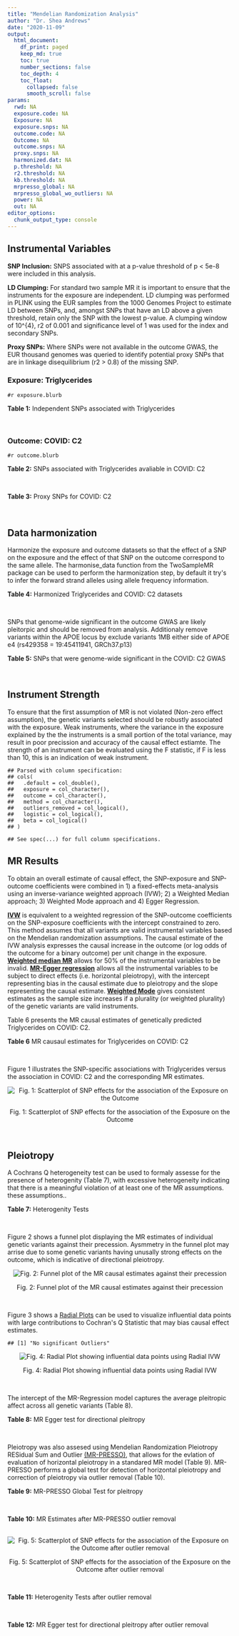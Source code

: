 ```yaml
---
title: "Mendelian Randomization Analysis"
author: "Dr. Shea Andrews"
date: "2020-11-09"
output:
  html_document:
    df_print: paged
    keep_md: true
    toc: true
    number_sections: false
    toc_depth: 4
    toc_float:
      collapsed: false
      smooth_scroll: false
params:
  rwd: NA
  exposure.code: NA
  Exposure: NA
  exposure.snps: NA
  outcome.code: NA
  Outcome: NA
  outcome.snps: NA
  proxy.snps: NA
  harmonized.dat: NA
  p.threshold: NA
  r2.threshold: NA
  kb.threshold: NA
  mrpresso_global: NA
  mrpresso_global_wo_outliers: NA
  power: NA
  out: NA
editor_options:
  chunk_output_type: console
---
```







## Instrumental Variables
**SNP Inclusion:** SNPS associated with at a p-value threshold of p < 5e-8 were included in this analysis.
<br>

**LD Clumping:** For standard two sample MR it is important to ensure that the instruments for the exposure are independent. LD clumping was performed in PLINK using the EUR samples from the 1000 Genomes Project to estimate LD between SNPs, and, amongst SNPs that have an LD above a given threshold, retain only the SNP with the lowest p-value. A clumping window of 10^{4}, r2 of 0.001 and significance level of 1 was used for the index and secondary SNPs.
<br>

**Proxy SNPs:** Where SNPs were not available in the outcome GWAS, the EUR thousand genomes was queried to identify potential proxy SNPs that are in linkage disequilibrium (r2 > 0.8) of the missing SNP.
<br>

### Exposure: Triglycerides
`#r exposure.blurb`
<br>

**Table 1:** Independent SNPs associated with Triglycerides
<div data-pagedtable="false">
  <script data-pagedtable-source type="application/json">
{"columns":[{"label":["SNP"],"name":[1],"type":["chr"],"align":["left"]},{"label":["CHROM"],"name":[2],"type":["dbl"],"align":["right"]},{"label":["POS"],"name":[3],"type":["dbl"],"align":["right"]},{"label":["REF"],"name":[4],"type":["chr"],"align":["left"]},{"label":["ALT"],"name":[5],"type":["chr"],"align":["left"]},{"label":["AF"],"name":[6],"type":["dbl"],"align":["right"]},{"label":["BETA"],"name":[7],"type":["dbl"],"align":["right"]},{"label":["SE"],"name":[8],"type":["dbl"],"align":["right"]},{"label":["Z"],"name":[9],"type":["dbl"],"align":["right"]},{"label":["P"],"name":[10],"type":["dbl"],"align":["right"]},{"label":["N"],"name":[11],"type":["dbl"],"align":["right"]},{"label":["TRAIT"],"name":[12],"type":["chr"],"align":["left"]}],"data":[{"1":"rs12748152","2":"1","3":"27138393","4":"C","5":"T","6":"0.0683714","7":"0.0372","8":"0.0059","9":"6.305085","10":"1.100e-09","11":"177761.5","12":"Triglycerides"},{"1":"rs17513135","2":"1","3":"40035686","4":"C","5":"T","6":"0.2500000","7":"0.0220","8":"0.0039","9":"5.641026","10":"1.633e-08","11":"174742.0","12":"Triglycerides"},{"1":"rs4587594","2":"1","3":"63133930","4":"G","5":"A","6":"0.3032340","7":"-0.0694","8":"0.0035","9":"-19.828600","10":"3.503e-82","11":"177772.0","12":"Triglycerides"},{"1":"rs1321257","2":"1","3":"230305312","4":"G","5":"A","6":"0.6400070","7":"-0.0402","8":"0.0034","9":"-11.823500","10":"5.986e-31","11":"177757.9","12":"Triglycerides"},{"1":"rs676210","2":"2","3":"21231524","4":"G","5":"A","6":"0.2314110","7":"-0.0733","8":"0.0039","9":"-18.794900","10":"3.284e-71","11":"177782.0","12":"Triglycerides"},{"1":"rs1260326","2":"2","3":"27730940","4":"T","5":"C","6":"0.6136610","7":"-0.1148","8":"0.0034","9":"-33.764700","10":"2.290e-239","11":"177765.0","12":"Triglycerides"},{"1":"rs13389219","2":"2","3":"165528876","4":"C","5":"T","6":"0.4034550","7":"-0.0271","8":"0.0034","9":"-7.970590","10":"2.598e-15","11":"177782.9","12":"Triglycerides"},{"1":"rs2972146","2":"2","3":"227100698","4":"G","5":"T","6":"0.6309740","7":"0.0281","8":"0.0034","9":"8.264706","10":"2.974e-15","11":"174703.9","12":"Triglycerides"},{"1":"rs10440120","2":"3","3":"12486964","4":"C","5":"A","6":"0.1655080","7":"-0.0306","8":"0.0044","9":"-6.954550","10":"5.343e-11","11":"174886.1","12":"Triglycerides"},{"1":"rs645040","2":"3","3":"135926622","4":"G","5":"T","6":"0.8208850","7":"0.0293","8":"0.0040","9":"7.325000","10":"1.830e-12","11":"177779.0","12":"Triglycerides"},{"1":"rs6831256","2":"4","3":"3473139","4":"A","5":"G","6":"0.3971880","7":"0.0258","8":"0.0035","9":"7.371429","10":"1.602e-12","11":"177494.9","12":"Triglycerides"},{"1":"rs442177","2":"4","3":"88030261","4":"G","5":"T","6":"0.5364790","7":"0.0309","8":"0.0033","9":"9.363636","10":"1.316e-18","11":"177798.0","12":"Triglycerides"},{"1":"rs9686661","2":"5","3":"55861786","4":"C","5":"T","6":"0.1487860","7":"0.0379","8":"0.0044","9":"8.613636","10":"2.541e-16","11":"177050.0","12":"Triglycerides"},{"1":"rs6882076","2":"5","3":"156390297","4":"T","5":"C","6":"0.6327160","7":"0.0286","8":"0.0035","9":"8.171429","10":"1.513e-15","11":"177778.0","12":"Triglycerides"},{"1":"rs2239520","2":"6","3":"31088922","4":"G","5":"A","6":"0.3906190","7":"-0.0236","8":"0.0037","9":"-6.378380","10":"4.144e-10","11":"151047.0","12":"Triglycerides"},{"1":"rs2247056","2":"6","3":"31265490","4":"T","5":"C","6":"0.7218780","7":"0.0378","8":"0.0039","9":"9.692308","10":"3.861e-21","11":"174062.0","12":"Triglycerides"},{"1":"rs998584","2":"6","3":"43757896","4":"C","5":"A","6":"0.4905450","7":"0.0293","8":"0.0037","9":"7.918919","10":"3.424e-15","11":"174573.0","12":"Triglycerides"},{"1":"rs719726","2":"6","3":"127414801","4":"C","5":"T","6":"0.5999630","7":"0.0199","8":"0.0035","9":"5.685714","10":"2.486e-08","11":"168319.0","12":"Triglycerides"},{"1":"rs634869","2":"6","3":"139831757","4":"T","5":"C","6":"0.5747460","7":"-0.0272","8":"0.0033","9":"-8.242420","10":"1.776e-14","11":"177755.0","12":"Triglycerides"},{"1":"rs2665357","2":"6","3":"160848167","4":"A","5":"C","6":"0.5193360","7":"0.0212","8":"0.0033","9":"6.424242","10":"8.327e-10","11":"172850.0","12":"Triglycerides"},{"1":"rs4719841","2":"7","3":"25997536","4":"A","5":"G","6":"0.4108890","7":"0.0232","8":"0.0034","9":"6.823529","10":"8.864e-11","11":"177774.9","12":"Triglycerides"},{"1":"rs11974409","2":"7","3":"72989390","4":"A","5":"G","6":"0.1816990","7":"-0.0899","8":"0.0042","9":"-21.404800","10":"1.360e-100","11":"177786.0","12":"Triglycerides"},{"1":"rs38855","2":"7","3":"116358044","4":"A","5":"G","6":"0.4712940","7":"-0.0187","8":"0.0033","9":"-5.666670","10":"2.109e-08","11":"177825.0","12":"Triglycerides"},{"1":"rs287621","2":"7","3":"130435181","4":"T","5":"C","6":"0.7140010","7":"-0.0222","8":"0.0037","9":"-6.000000","10":"7.671e-09","11":"177813.0","12":"Triglycerides"},{"1":"rs6995541","2":"8","3":"10671260","4":"A","5":"G","6":"0.2336240","7":"0.0265","8":"0.0037","9":"7.162162","10":"1.343e-12","11":"177486.0","12":"Triglycerides"},{"1":"rs12676857","2":"8","3":"18266572","4":"T","5":"C","6":"0.1436090","7":"0.0332","8":"0.0046","9":"7.217391","10":"7.291e-12","11":"177732.0","12":"Triglycerides"},{"1":"rs12678919","2":"8","3":"19844222","4":"A","5":"G","6":"0.0681239","7":"-0.1702","8":"0.0056","9":"-30.392900","10":"1.820e-199","11":"177749.9","12":"Triglycerides"},{"1":"rs4738684","2":"8","3":"59393273","4":"A","5":"G","6":"0.6075010","7":"-0.0205","8":"0.0035","9":"-5.857140","10":"8.819e-09","11":"177790.0","12":"Triglycerides"},{"1":"rs2954022","2":"8","3":"126482621","4":"C","5":"A","6":"0.5114630","7":"-0.0780","8":"0.0033","9":"-23.636400","10":"2.230e-113","11":"177750.0","12":"Triglycerides"},{"1":"rs1832007","2":"10","3":"5254847","4":"A","5":"G","6":"0.1247280","7":"-0.0327","8":"0.0047","9":"-6.957450","10":"1.718e-12","11":"177504.0","12":"Triglycerides"},{"1":"rs10761762","2":"10","3":"65184717","4":"T","5":"C","6":"0.4990900","7":"-0.0270","8":"0.0033","9":"-8.181820","10":"1.061e-17","11":"177823.0","12":"Triglycerides"},{"1":"rs2068888","2":"10","3":"94839642","4":"G","5":"A","6":"0.4735120","7":"-0.0241","8":"0.0034","9":"-7.088240","10":"1.682e-11","11":"177712.0","12":"Triglycerides"},{"1":"rs2250802","2":"10","3":"113921354","4":"G","5":"A","6":"0.7334790","7":"0.0230","8":"0.0037","9":"6.216216","10":"1.210e-10","11":"174733.9","12":"Triglycerides"},{"1":"rs10501321","2":"11","3":"47294626","4":"T","5":"C","6":"0.3212210","7":"-0.0216","8":"0.0035","9":"-6.171430","10":"1.412e-08","11":"177680.0","12":"Triglycerides"},{"1":"rs174535","2":"11","3":"61551356","4":"T","5":"C","6":"0.3609590","7":"0.0470","8":"0.0034","9":"13.823529","10":"1.733e-41","11":"177772.9","12":"Triglycerides"},{"1":"rs11820504","2":"11","3":"116529442","4":"T","5":"C","6":"0.1807930","7":"0.0604","8":"0.0044","9":"13.727273","10":"1.095e-39","11":"172813.0","12":"Triglycerides"},{"1":"rs10790162","2":"11","3":"116639104","4":"A","5":"G","6":"0.9306210","7":"-0.2305","8":"0.0065","9":"-35.461500","10":"1.100e-249","11":"177771.1","12":"Triglycerides"},{"1":"rs11613352","2":"12","3":"57792580","4":"C","5":"T","6":"0.2251730","7":"-0.0280","8":"0.0039","9":"-7.179490","10":"9.397e-14","11":"177799.0","12":"Triglycerides"},{"1":"rs11057408","2":"12","3":"124464836","4":"G","5":"T","6":"0.3253360","7":"-0.0258","8":"0.0035","9":"-7.371430","10":"2.049e-12","11":"174454.0","12":"Triglycerides"},{"1":"rs16948098","2":"15","3":"44219607","4":"G","5":"A","6":"0.0370102","7":"0.0800","8":"0.0089","9":"8.988764","10":"4.838e-17","11":"163328.2","12":"Triglycerides"},{"1":"rs2043085","2":"15","3":"58680954","4":"T","5":"C","6":"0.6610970","7":"-0.0327","8":"0.0034","9":"-9.617650","10":"7.809e-20","11":"176147.0","12":"Triglycerides"},{"1":"rs588136","2":"15","3":"58730498","4":"C","5":"T","6":"0.7867110","7":"-0.0495","8":"0.0041","9":"-12.073200","10":"3.365e-30","11":"176173.0","12":"Triglycerides"},{"1":"rs3198697","2":"16","3":"15129940","4":"C","5":"T","6":"0.3839030","7":"-0.0198","8":"0.0034","9":"-5.823530","10":"2.207e-08","11":"175934.1","12":"Triglycerides"},{"1":"rs749671","2":"16","3":"31088347","4":"G","5":"A","6":"0.3477070","7":"-0.0211","8":"0.0034","9":"-6.205880","10":"6.106e-10","11":"176205.1","12":"Triglycerides"},{"1":"rs1800775","2":"16","3":"56995236","4":"C","5":"A","6":"0.5121820","7":"-0.0396","8":"0.0035","9":"-11.314300","10":"1.332e-26","11":"172715.0","12":"Triglycerides"},{"1":"rs8077889","2":"17","3":"41878166","4":"A","5":"C","6":"0.1884530","7":"0.0252","8":"0.0042","9":"6.000000","10":"9.879e-09","11":"176194.0","12":"Triglycerides"},{"1":"rs7248104","2":"19","3":"7224431","4":"G","5":"A","6":"0.4124030","7":"-0.0222","8":"0.0034","9":"-6.529410","10":"5.045e-10","11":"176083.0","12":"Triglycerides"},{"1":"rs10401969","2":"19","3":"19407718","4":"T","5":"C","6":"0.0710134","7":"-0.1210","8":"0.0065","9":"-18.615400","10":"9.702e-70","11":"176172.7","12":"Triglycerides"},{"1":"rs731839","2":"19","3":"33899065","4":"G","5":"A","6":"0.6709000","7":"-0.0224","8":"0.0036","9":"-6.222220","10":"2.651e-09","11":"176161.1","12":"Triglycerides"},{"1":"rs439401","2":"19","3":"45414451","4":"T","5":"C","6":"0.6390100","7":"0.0659","8":"0.0038","9":"17.342105","10":"1.423e-66","11":"152584.0","12":"Triglycerides"},{"1":"rs3760627","2":"19","3":"45457180","4":"T","5":"C","6":"0.4941460","7":"0.0189","8":"0.0034","9":"5.558824","10":"5.293e-09","11":"176200.9","12":"Triglycerides"},{"1":"rs6029143","2":"20","3":"39118662","4":"C","5":"T","6":"0.0446137","7":"-0.0388","8":"0.0071","9":"-5.464790","10":"4.933e-08","11":"176256.9","12":"Triglycerides"},{"1":"rs4810479","2":"20","3":"44545048","4":"C","5":"T","6":"0.7471790","7":"-0.0474","8":"0.0038","9":"-12.473700","10":"2.067e-34","11":"176191.9","12":"Triglycerides"},{"1":"rs3761445","2":"22","3":"38595411","4":"G","5":"A","6":"0.6132420","7":"0.0232","8":"0.0034","9":"6.823529","10":"8.062e-12","11":"175846.1","12":"Triglycerides"}],"options":{"columns":{"min":{},"max":[10]},"rows":{"min":[10],"max":[10]},"pages":{}}}
  </script>
</div>
<br>

### Outcome: COVID: C2
`#r outcome.blurb`
<br>

**Table 2:** SNPs associated with Triglycerides avaliable in COVID: C2
<div data-pagedtable="false">
  <script data-pagedtable-source type="application/json">
{"columns":[{"label":["SNP"],"name":[1],"type":["chr"],"align":["left"]},{"label":["CHROM"],"name":[2],"type":["dbl"],"align":["right"]},{"label":["POS"],"name":[3],"type":["dbl"],"align":["right"]},{"label":["REF"],"name":[4],"type":["chr"],"align":["left"]},{"label":["ALT"],"name":[5],"type":["chr"],"align":["left"]},{"label":["AF"],"name":[6],"type":["dbl"],"align":["right"]},{"label":["BETA"],"name":[7],"type":["dbl"],"align":["right"]},{"label":["SE"],"name":[8],"type":["dbl"],"align":["right"]},{"label":["Z"],"name":[9],"type":["dbl"],"align":["right"]},{"label":["P"],"name":[10],"type":["dbl"],"align":["right"]},{"label":["N"],"name":[11],"type":["dbl"],"align":["right"]},{"label":["TRAIT"],"name":[12],"type":["chr"],"align":["left"]}],"data":[{"1":"rs12748152","2":"1","3":"27138393","4":"C","5":"T","6":"0.08976","7":"0.06155200","8":"0.024600","9":"2.50211382","10":"0.01234","11":"1388390","12":"covid_vs._population"},{"1":"rs17513135","2":"1","3":"40035686","4":"C","5":"T","6":"0.22400","7":"0.02368200","8":"0.018015","9":"1.31457119","10":"0.18860","11":"937816","12":"covid_vs._population"},{"1":"rs4587594","2":"1","3":"63133930","4":"G","5":"A","6":"0.33040","7":"-0.00953620","8":"0.013348","9":"-0.71442913","10":"0.47490","11":"1388090","12":"covid_vs._population"},{"1":"rs1321257","2":"1","3":"230305312","4":"G","5":"A","6":"0.59530","7":"0.00125780","8":"0.012927","9":"0.09730022","10":"0.92250","11":"1382471","12":"covid_vs._population"},{"1":"rs676210","2":"2","3":"21231524","4":"G","5":"A","6":"0.24140","7":"-0.01159800","8":"0.015010","9":"-0.77268488","10":"0.43970","11":"1387426","12":"covid_vs._population"},{"1":"rs1260326","2":"2","3":"27730940","4":"T","5":"C","6":"0.62960","7":"0.01565200","8":"0.013089","9":"1.19581328","10":"0.23180","11":"1387426","12":"covid_vs._population"},{"1":"rs13389219","2":"2","3":"165528876","4":"C","5":"T","6":"0.40220","7":"0.01378100","8":"0.012890","9":"1.06912335","10":"0.28500","11":"1388390","12":"covid_vs._population"},{"1":"rs2972146","2":"2","3":"227100698","4":"G","5":"T","6":"0.64270","7":"0.00441810","8":"0.014048","9":"0.31450028","10":"0.75310","11":"1378034","12":"covid_vs._population"},{"1":"rs10440120","2":"3","3":"12486964","4":"C","5":"A","6":"0.18200","7":"-0.00335730","8":"0.017056","9":"-0.19683982","10":"0.84400","11":"1378031","12":"covid_vs._population"},{"1":"rs645040","2":"3","3":"135926622","4":"G","5":"T","6":"0.78800","7":"-0.00330180","8":"0.014747","9":"-0.22389639","10":"0.82280","11":"1387426","12":"covid_vs._population"},{"1":"rs6831256","2":"4","3":"3473139","4":"A","5":"G","6":"0.41140","7":"-0.00550200","8":"0.012592","9":"-0.43694409","10":"0.66210","11":"1388090","12":"covid_vs._population"},{"1":"rs442177","2":"4","3":"88030261","4":"G","5":"T","6":"0.57040","7":"0.00972850","8":"0.013247","9":"0.73439269","10":"0.46270","11":"1378034","12":"covid_vs._population"},{"1":"rs9686661","2":"5","3":"55861786","4":"C","5":"T","6":"0.18130","7":"-0.00879460","8":"0.015441","9":"-0.56956156","10":"0.56900","11":"1388090","12":"covid_vs._population"},{"1":"rs6882076","2":"5","3":"156390297","4":"T","5":"C","6":"0.63210","7":"0.01712200","8":"0.012841","9":"1.33338525","10":"0.18240","11":"1388390","12":"covid_vs._population"},{"1":"rs2239520","2":"6","3":"31088922","4":"G","5":"A","6":"0.38520","7":"-0.02103100","8":"0.013955","9":"-1.50705840","10":"0.13180","11":"1352463","12":"covid_vs._population"},{"1":"rs2247056","2":"6","3":"31265490","4":"T","5":"C","6":"0.73050","7":"0.00778380","8":"0.015652","9":"0.49730386","10":"0.61900","11":"1362519","12":"covid_vs._population"},{"1":"rs998584","2":"6","3":"43757896","4":"C","5":"A","6":"0.48060","7":"0.00047794","8":"0.012842","9":"0.03721694","10":"0.97030","11":"1387426","12":"covid_vs._population"},{"1":"rs719726","2":"6","3":"127414801","4":"C","5":"T","6":"0.58430","7":"-0.00876110","8":"0.014226","9":"-0.61585126","10":"0.53800","11":"1368250","12":"covid_vs._population"},{"1":"rs634869","2":"6","3":"139831757","4":"T","5":"C","6":"0.56630","7":"0.00140650","8":"0.012775","9":"0.11009785","10":"0.91230","11":"1360675","12":"covid_vs._population"},{"1":"rs2665357","2":"6","3":"160848167","4":"A","5":"C","6":"0.51840","7":"-0.00158040","8":"0.013307","9":"-0.11876456","10":"0.90550","11":"1378034","12":"covid_vs._population"},{"1":"rs4719841","2":"7","3":"25997536","4":"A","5":"G","6":"0.40090","7":"0.00548630","8":"0.012811","9":"0.42824916","10":"0.66850","11":"1388090","12":"covid_vs._population"},{"1":"rs11974409","2":"7","3":"72989390","4":"A","5":"G","6":"0.18930","7":"-0.02767600","8":"0.017833","9":"-1.55195424","10":"0.12070","11":"1363974","12":"covid_vs._population"},{"1":"rs38855","2":"7","3":"116358044","4":"A","5":"G","6":"0.46260","7":"-0.02281800","8":"0.013447","9":"-1.69688406","10":"0.08973","11":"1350254","12":"covid_vs._population"},{"1":"rs287621","2":"7","3":"130435181","4":"T","5":"C","6":"0.72290","7":"-0.00513240","8":"0.014743","9":"-0.34812453","10":"0.72780","11":"1377370","12":"covid_vs._population"},{"1":"rs6995541","2":"8","3":"10671260","4":"A","5":"G","6":"0.28490","7":"0.00329190","8":"0.014593","9":"0.22558076","10":"0.82150","11":"1378033","12":"covid_vs._population"},{"1":"rs12676857","2":"8","3":"18266572","4":"T","5":"C","6":"0.16010","7":"0.00211740","8":"0.016940","9":"0.12499410","10":"0.90050","11":"1388090","12":"covid_vs._population"},{"1":"rs12678919","2":"8","3":"19844222","4":"A","5":"G","6":"0.09563","7":"-0.00654750","8":"0.020940","9":"-0.31267908","10":"0.75450","11":"1388087","12":"covid_vs._population"},{"1":"rs4738684","2":"8","3":"59393273","4":"A","5":"G","6":"0.65680","7":"-0.00286700","8":"0.016371","9":"-0.17512675","10":"0.86100","11":"817297","12":"covid_vs._population"},{"1":"rs2954022","2":"8","3":"126482621","4":"C","5":"A","6":"0.45640","7":"-0.01069500","8":"0.014255","9":"-0.75026307","10":"0.45310","11":"938949","12":"covid_vs._population"},{"1":"rs1832007","2":"10","3":"5254847","4":"A","5":"G","6":"0.15540","7":"-0.00435950","8":"0.018774","9":"-0.23220944","10":"0.81640","11":"1362519","12":"covid_vs._population"},{"1":"rs10761762","2":"10","3":"65184717","4":"T","5":"C","6":"0.48500","7":"-0.00883550","8":"0.013907","9":"-0.63532753","10":"0.52520","11":"1371668","12":"covid_vs._population"},{"1":"rs2068888","2":"10","3":"94839642","4":"G","5":"A","6":"0.45530","7":"-0.00608780","8":"0.012609","9":"-0.48281386","10":"0.62920","11":"1388090","12":"covid_vs._population"},{"1":"rs2250802","2":"10","3":"113921354","4":"G","5":"A","6":"0.71580","7":"-0.00605790","8":"0.015086","9":"-0.40155774","10":"0.68800","11":"1112936","12":"covid_vs._population"},{"1":"rs10501321","2":"11","3":"47294626","4":"T","5":"C","6":"0.36210","7":"-0.01222200","8":"0.013610","9":"-0.89801616","10":"0.36920","11":"1374330","12":"covid_vs._population"},{"1":"rs174535","2":"11","3":"61551356","4":"T","5":"C","6":"0.36510","7":"0.00173510","8":"0.013532","9":"0.12822199","10":"0.89800","11":"1387426","12":"covid_vs._population"},{"1":"rs11820504","2":"11","3":"116529442","4":"T","5":"C","6":"0.21800","7":"-0.03446100","8":"0.015697","9":"-2.19538765","10":"0.02813","11":"1388390","12":"covid_vs._population"},{"1":"rs10790162","2":"11","3":"116639104","4":"A","5":"G","6":"0.91910","7":"0.00195630","8":"0.024217","9":"0.08078210","10":"0.93560","11":"1388090","12":"covid_vs._population"},{"1":"rs11613352","2":"12","3":"57792580","4":"C","5":"T","6":"0.25010","7":"0.00723970","8":"0.015740","9":"0.45995553","10":"0.64550","11":"1248841","12":"covid_vs._population"},{"1":"rs11057408","2":"12","3":"124464836","4":"G","5":"T","6":"0.32380","7":"-0.00246870","8":"0.013528","9":"-0.18248817","10":"0.85520","11":"1374030","12":"covid_vs._population"},{"1":"rs16948098","2":"15","3":"44219607","4":"G","5":"A","6":"0.04723","7":"0.01885100","8":"0.026126","9":"0.72154176","10":"0.47060","11":"1381482","12":"covid_vs._population"},{"1":"rs2043085","2":"15","3":"58680954","4":"T","5":"C","6":"0.59500","7":"0.00684040","8":"0.013367","9":"0.51173786","10":"0.60880","11":"1378034","12":"covid_vs._population"},{"1":"rs588136","2":"15","3":"58730498","4":"C","5":"T","6":"0.77720","7":"-0.00262360","8":"0.015012","9":"-0.17476685","10":"0.86130","11":"1388090","12":"covid_vs._population"},{"1":"rs3198697","2":"16","3":"15129940","4":"C","5":"T","6":"0.40790","7":"-0.01764600","8":"0.013283","9":"-1.32846496","10":"0.18400","11":"1388090","12":"covid_vs._population"},{"1":"rs749671","2":"16","3":"31088347","4":"G","5":"A","6":"0.37090","7":"-0.00154050","8":"0.013303","9":"-0.11580095","10":"0.90780","11":"1388090","12":"covid_vs._population"},{"1":"rs1800775","2":"16","3":"56995236","4":"C","5":"A","6":"0.49960","7":"0.01274000","8":"0.012469","9":"1.02173390","10":"0.30690","11":"1388090","12":"covid_vs._population"},{"1":"rs8077889","2":"17","3":"41878166","4":"A","5":"C","6":"0.20500","7":"0.01287700","8":"0.015444","9":"0.83378658","10":"0.40440","11":"1381482","12":"covid_vs._population"},{"1":"rs7248104","2":"19","3":"7224431","4":"G","5":"A","6":"0.41730","7":"-0.02451200","8":"0.013221","9":"-1.85402012","10":"0.06374","11":"1112936","12":"covid_vs._population"},{"1":"rs10401969","2":"19","3":"19407718","4":"T","5":"C","6":"0.08253","7":"-0.00089135","8":"0.022602","9":"-0.03943678","10":"0.96850","11":"1388090","12":"covid_vs._population"},{"1":"rs731839","2":"19","3":"33899065","4":"G","5":"A","6":"0.65820","7":"0.00148900","8":"0.013660","9":"0.10900439","10":"0.91320","11":"1377370","12":"covid_vs._population"},{"1":"rs439401","2":"19","3":"45414451","4":"T","5":"C","6":"0.64000","7":"0.03316800","8":"0.013192","9":"2.51425106","10":"0.01193","11":"1388090","12":"covid_vs._population"},{"1":"rs3760627","2":"19","3":"45457180","4":"T","5":"C","6":"0.46350","7":"-0.00366350","8":"0.013193","9":"-0.27768514","10":"0.78130","11":"1372937","12":"covid_vs._population"},{"1":"rs6029143","2":"20","3":"39118662","4":"C","5":"T","6":"0.07192","7":"-0.03800900","8":"0.024452","9":"-1.55443318","10":"0.12010","11":"1388090","12":"covid_vs._population"},{"1":"rs4810479","2":"20","3":"44545048","4":"C","5":"T","6":"0.73020","7":"-0.02159800","8":"0.014315","9":"-1.50876703","10":"0.13140","11":"1374330","12":"covid_vs._population"},{"1":"rs3761445","2":"22","3":"38595411","4":"G","5":"A","6":"0.59450","7":"-0.00209300","8":"0.012787","9":"-0.16368186","10":"0.87000","11":"1388090","12":"covid_vs._population"}],"options":{"columns":{"min":{},"max":[10]},"rows":{"min":[10],"max":[10]},"pages":{}}}
  </script>
</div>
<br>

**Table 3:** Proxy SNPs for COVID: C2
<div data-pagedtable="false">
  <script data-pagedtable-source type="application/json">
{"columns":[{"label":["proxy.outcome"],"name":[1],"type":["lgl"],"align":["right"]},{"label":["target_snp"],"name":[2],"type":["lgl"],"align":["right"]},{"label":["proxy_snp"],"name":[3],"type":["lgl"],"align":["right"]},{"label":["ld.r2"],"name":[4],"type":["lgl"],"align":["right"]},{"label":["Dprime"],"name":[5],"type":["lgl"],"align":["right"]},{"label":["ref.proxy"],"name":[6],"type":["lgl"],"align":["right"]},{"label":["alt.proxy"],"name":[7],"type":["lgl"],"align":["right"]},{"label":["CHROM"],"name":[8],"type":["lgl"],"align":["right"]},{"label":["POS"],"name":[9],"type":["lgl"],"align":["right"]},{"label":["ALT.proxy"],"name":[10],"type":["lgl"],"align":["right"]},{"label":["REF.proxy"],"name":[11],"type":["lgl"],"align":["right"]},{"label":["AF"],"name":[12],"type":["lgl"],"align":["right"]},{"label":["BETA"],"name":[13],"type":["lgl"],"align":["right"]},{"label":["SE"],"name":[14],"type":["lgl"],"align":["right"]},{"label":["P"],"name":[15],"type":["lgl"],"align":["right"]},{"label":["N"],"name":[16],"type":["lgl"],"align":["right"]},{"label":["ref"],"name":[17],"type":["lgl"],"align":["right"]},{"label":["alt"],"name":[18],"type":["lgl"],"align":["right"]},{"label":["ALT"],"name":[19],"type":["lgl"],"align":["right"]},{"label":["REF"],"name":[20],"type":["lgl"],"align":["right"]},{"label":["PHASE"],"name":[21],"type":["lgl"],"align":["right"]}],"data":[{"1":"NA","2":"NA","3":"NA","4":"NA","5":"NA","6":"NA","7":"NA","8":"NA","9":"NA","10":"NA","11":"NA","12":"NA","13":"NA","14":"NA","15":"NA","16":"NA","17":"NA","18":"NA","19":"NA","20":"NA","21":"NA"}],"options":{"columns":{"min":{},"max":[10]},"rows":{"min":[10],"max":[10]},"pages":{}}}
  </script>
</div>
<br>

## Data harmonization
Harmonize the exposure and outcome datasets so that the effect of a SNP on the exposure and the effect of that SNP on the outcome correspond to the same allele. The harmonise_data function from the TwoSampleMR package can be used to perform the harmonization step, by default it try's to infer the forward strand alleles using allele frequency information.
<br>

**Table 4:** Harmonized Triglycerides and COVID: C2 datasets
<div data-pagedtable="false">
  <script data-pagedtable-source type="application/json">
{"columns":[{"label":["SNP"],"name":[1],"type":["chr"],"align":["left"]},{"label":["effect_allele.exposure"],"name":[2],"type":["chr"],"align":["left"]},{"label":["other_allele.exposure"],"name":[3],"type":["chr"],"align":["left"]},{"label":["effect_allele.outcome"],"name":[4],"type":["chr"],"align":["left"]},{"label":["other_allele.outcome"],"name":[5],"type":["chr"],"align":["left"]},{"label":["beta.exposure"],"name":[6],"type":["dbl"],"align":["right"]},{"label":["beta.outcome"],"name":[7],"type":["dbl"],"align":["right"]},{"label":["eaf.exposure"],"name":[8],"type":["dbl"],"align":["right"]},{"label":["eaf.outcome"],"name":[9],"type":["dbl"],"align":["right"]},{"label":["remove"],"name":[10],"type":["lgl"],"align":["right"]},{"label":["palindromic"],"name":[11],"type":["lgl"],"align":["right"]},{"label":["ambiguous"],"name":[12],"type":["lgl"],"align":["right"]},{"label":["id.outcome"],"name":[13],"type":["chr"],"align":["left"]},{"label":["chr.outcome"],"name":[14],"type":["dbl"],"align":["right"]},{"label":["pos.outcome"],"name":[15],"type":["dbl"],"align":["right"]},{"label":["se.outcome"],"name":[16],"type":["dbl"],"align":["right"]},{"label":["z.outcome"],"name":[17],"type":["dbl"],"align":["right"]},{"label":["pval.outcome"],"name":[18],"type":["dbl"],"align":["right"]},{"label":["samplesize.outcome"],"name":[19],"type":["dbl"],"align":["right"]},{"label":["outcome"],"name":[20],"type":["chr"],"align":["left"]},{"label":["mr_keep.outcome"],"name":[21],"type":["lgl"],"align":["right"]},{"label":["pval_origin.outcome"],"name":[22],"type":["chr"],"align":["left"]},{"label":["chr.exposure"],"name":[23],"type":["dbl"],"align":["right"]},{"label":["pos.exposure"],"name":[24],"type":["dbl"],"align":["right"]},{"label":["se.exposure"],"name":[25],"type":["dbl"],"align":["right"]},{"label":["z.exposure"],"name":[26],"type":["dbl"],"align":["right"]},{"label":["pval.exposure"],"name":[27],"type":["dbl"],"align":["right"]},{"label":["samplesize.exposure"],"name":[28],"type":["dbl"],"align":["right"]},{"label":["exposure"],"name":[29],"type":["chr"],"align":["left"]},{"label":["mr_keep.exposure"],"name":[30],"type":["lgl"],"align":["right"]},{"label":["pval_origin.exposure"],"name":[31],"type":["chr"],"align":["left"]},{"label":["id.exposure"],"name":[32],"type":["chr"],"align":["left"]},{"label":["action"],"name":[33],"type":["dbl"],"align":["right"]},{"label":["mr_keep"],"name":[34],"type":["lgl"],"align":["right"]},{"label":["pt"],"name":[35],"type":["dbl"],"align":["right"]},{"label":["pleitropy_keep"],"name":[36],"type":["lgl"],"align":["right"]},{"label":["mrpresso_RSSobs"],"name":[37],"type":["lgl"],"align":["right"]},{"label":["mrpresso_pval"],"name":[38],"type":["lgl"],"align":["right"]},{"label":["mrpresso_keep"],"name":[39],"type":["lgl"],"align":["right"]}],"data":[{"1":"rs10401969","2":"C","3":"T","4":"C","5":"T","6":"-0.1210","7":"-0.00089135","8":"0.0710134","9":"0.08253","10":"FALSE","11":"FALSE","12":"FALSE","13":"ApbX7q","14":"19","15":"19407718","16":"0.022602","17":"-0.03943678","18":"0.96850","19":"1388090","20":"covidhgi2020anaC2v4","21":"TRUE","22":"reported","23":"19","24":"19407718","25":"0.0065","26":"-18.615400","27":"9.702e-70","28":"176172.7","29":"Willer2013tg","30":"TRUE","31":"reported","32":"gVyy88","33":"2","34":"TRUE","35":"5e-08","36":"TRUE","37":"NA","38":"NA","39":"TRUE"},{"1":"rs10440120","2":"A","3":"C","4":"A","5":"C","6":"-0.0306","7":"-0.00335730","8":"0.1655080","9":"0.18200","10":"FALSE","11":"FALSE","12":"FALSE","13":"ApbX7q","14":"3","15":"12486964","16":"0.017056","17":"-0.19683982","18":"0.84400","19":"1378031","20":"covidhgi2020anaC2v4","21":"TRUE","22":"reported","23":"3","24":"12486964","25":"0.0044","26":"-6.954550","27":"5.343e-11","28":"174886.1","29":"Willer2013tg","30":"TRUE","31":"reported","32":"gVyy88","33":"2","34":"TRUE","35":"5e-08","36":"TRUE","37":"NA","38":"NA","39":"TRUE"},{"1":"rs10501321","2":"C","3":"T","4":"C","5":"T","6":"-0.0216","7":"-0.01222200","8":"0.3212210","9":"0.36210","10":"FALSE","11":"FALSE","12":"FALSE","13":"ApbX7q","14":"11","15":"47294626","16":"0.013610","17":"-0.89801616","18":"0.36920","19":"1374330","20":"covidhgi2020anaC2v4","21":"TRUE","22":"reported","23":"11","24":"47294626","25":"0.0035","26":"-6.171430","27":"1.412e-08","28":"177680.0","29":"Willer2013tg","30":"TRUE","31":"reported","32":"gVyy88","33":"2","34":"TRUE","35":"5e-08","36":"TRUE","37":"NA","38":"NA","39":"TRUE"},{"1":"rs10761762","2":"C","3":"T","4":"C","5":"T","6":"-0.0270","7":"-0.00883550","8":"0.4990900","9":"0.48500","10":"FALSE","11":"FALSE","12":"FALSE","13":"ApbX7q","14":"10","15":"65184717","16":"0.013907","17":"-0.63532753","18":"0.52520","19":"1371668","20":"covidhgi2020anaC2v4","21":"TRUE","22":"reported","23":"10","24":"65184717","25":"0.0033","26":"-8.181820","27":"1.061e-17","28":"177823.0","29":"Willer2013tg","30":"TRUE","31":"reported","32":"gVyy88","33":"2","34":"TRUE","35":"5e-08","36":"TRUE","37":"NA","38":"NA","39":"TRUE"},{"1":"rs10790162","2":"G","3":"A","4":"G","5":"A","6":"-0.2305","7":"0.00195630","8":"0.9306210","9":"0.91910","10":"FALSE","11":"FALSE","12":"FALSE","13":"ApbX7q","14":"11","15":"116639104","16":"0.024217","17":"0.08078210","18":"0.93560","19":"1388090","20":"covidhgi2020anaC2v4","21":"TRUE","22":"reported","23":"11","24":"116639104","25":"0.0065","26":"-35.461500","27":"1.000e-200","28":"177771.1","29":"Willer2013tg","30":"TRUE","31":"reported","32":"gVyy88","33":"2","34":"TRUE","35":"5e-08","36":"TRUE","37":"NA","38":"NA","39":"TRUE"},{"1":"rs11057408","2":"T","3":"G","4":"T","5":"G","6":"-0.0258","7":"-0.00246870","8":"0.3253360","9":"0.32380","10":"FALSE","11":"FALSE","12":"FALSE","13":"ApbX7q","14":"12","15":"124464836","16":"0.013528","17":"-0.18248817","18":"0.85520","19":"1374030","20":"covidhgi2020anaC2v4","21":"TRUE","22":"reported","23":"12","24":"124464836","25":"0.0035","26":"-7.371430","27":"2.049e-12","28":"174454.0","29":"Willer2013tg","30":"TRUE","31":"reported","32":"gVyy88","33":"2","34":"TRUE","35":"5e-08","36":"TRUE","37":"NA","38":"NA","39":"TRUE"},{"1":"rs11613352","2":"T","3":"C","4":"T","5":"C","6":"-0.0280","7":"0.00723970","8":"0.2251730","9":"0.25010","10":"FALSE","11":"FALSE","12":"FALSE","13":"ApbX7q","14":"12","15":"57792580","16":"0.015740","17":"0.45995553","18":"0.64550","19":"1248841","20":"covidhgi2020anaC2v4","21":"TRUE","22":"reported","23":"12","24":"57792580","25":"0.0039","26":"-7.179490","27":"9.397e-14","28":"177799.0","29":"Willer2013tg","30":"TRUE","31":"reported","32":"gVyy88","33":"2","34":"TRUE","35":"5e-08","36":"TRUE","37":"NA","38":"NA","39":"TRUE"},{"1":"rs11820504","2":"C","3":"T","4":"C","5":"T","6":"0.0604","7":"-0.03446100","8":"0.1807930","9":"0.21800","10":"FALSE","11":"FALSE","12":"FALSE","13":"ApbX7q","14":"11","15":"116529442","16":"0.015697","17":"-2.19538765","18":"0.02813","19":"1388390","20":"covidhgi2020anaC2v4","21":"TRUE","22":"reported","23":"11","24":"116529442","25":"0.0044","26":"13.727273","27":"1.095e-39","28":"172813.0","29":"Willer2013tg","30":"TRUE","31":"reported","32":"gVyy88","33":"2","34":"TRUE","35":"5e-08","36":"TRUE","37":"NA","38":"NA","39":"TRUE"},{"1":"rs11974409","2":"G","3":"A","4":"G","5":"A","6":"-0.0899","7":"-0.02767600","8":"0.1816990","9":"0.18930","10":"FALSE","11":"FALSE","12":"FALSE","13":"ApbX7q","14":"7","15":"72989390","16":"0.017833","17":"-1.55195424","18":"0.12070","19":"1363974","20":"covidhgi2020anaC2v4","21":"TRUE","22":"reported","23":"7","24":"72989390","25":"0.0042","26":"-21.404800","27":"1.360e-100","28":"177786.0","29":"Willer2013tg","30":"TRUE","31":"reported","32":"gVyy88","33":"2","34":"TRUE","35":"5e-08","36":"TRUE","37":"NA","38":"NA","39":"TRUE"},{"1":"rs1260326","2":"C","3":"T","4":"C","5":"T","6":"-0.1148","7":"0.01565200","8":"0.6136610","9":"0.62960","10":"FALSE","11":"FALSE","12":"FALSE","13":"ApbX7q","14":"2","15":"27730940","16":"0.013089","17":"1.19581328","18":"0.23180","19":"1387426","20":"covidhgi2020anaC2v4","21":"TRUE","22":"reported","23":"2","24":"27730940","25":"0.0034","26":"-33.764700","27":"1.000e-200","28":"177765.0","29":"Willer2013tg","30":"TRUE","31":"reported","32":"gVyy88","33":"2","34":"TRUE","35":"5e-08","36":"TRUE","37":"NA","38":"NA","39":"TRUE"},{"1":"rs12676857","2":"C","3":"T","4":"C","5":"T","6":"0.0332","7":"0.00211740","8":"0.1436090","9":"0.16010","10":"FALSE","11":"FALSE","12":"FALSE","13":"ApbX7q","14":"8","15":"18266572","16":"0.016940","17":"0.12499410","18":"0.90050","19":"1388090","20":"covidhgi2020anaC2v4","21":"TRUE","22":"reported","23":"8","24":"18266572","25":"0.0046","26":"7.217391","27":"7.291e-12","28":"177732.0","29":"Willer2013tg","30":"TRUE","31":"reported","32":"gVyy88","33":"2","34":"TRUE","35":"5e-08","36":"TRUE","37":"NA","38":"NA","39":"TRUE"},{"1":"rs12678919","2":"G","3":"A","4":"G","5":"A","6":"-0.1702","7":"-0.00654750","8":"0.0681239","9":"0.09563","10":"FALSE","11":"FALSE","12":"FALSE","13":"ApbX7q","14":"8","15":"19844222","16":"0.020940","17":"-0.31267908","18":"0.75450","19":"1388087","20":"covidhgi2020anaC2v4","21":"TRUE","22":"reported","23":"8","24":"19844222","25":"0.0056","26":"-30.392900","27":"1.820e-199","28":"177749.9","29":"Willer2013tg","30":"TRUE","31":"reported","32":"gVyy88","33":"2","34":"TRUE","35":"5e-08","36":"TRUE","37":"NA","38":"NA","39":"TRUE"},{"1":"rs12748152","2":"T","3":"C","4":"T","5":"C","6":"0.0372","7":"0.06155200","8":"0.0683714","9":"0.08976","10":"FALSE","11":"FALSE","12":"FALSE","13":"ApbX7q","14":"1","15":"27138393","16":"0.024600","17":"2.50211382","18":"0.01234","19":"1388390","20":"covidhgi2020anaC2v4","21":"TRUE","22":"reported","23":"1","24":"27138393","25":"0.0059","26":"6.305085","27":"1.100e-09","28":"177761.5","29":"Willer2013tg","30":"TRUE","31":"reported","32":"gVyy88","33":"2","34":"TRUE","35":"5e-08","36":"TRUE","37":"NA","38":"NA","39":"TRUE"},{"1":"rs1321257","2":"A","3":"G","4":"A","5":"G","6":"-0.0402","7":"0.00125780","8":"0.6400070","9":"0.59530","10":"FALSE","11":"FALSE","12":"FALSE","13":"ApbX7q","14":"1","15":"230305312","16":"0.012927","17":"0.09730022","18":"0.92250","19":"1382471","20":"covidhgi2020anaC2v4","21":"TRUE","22":"reported","23":"1","24":"230305312","25":"0.0034","26":"-11.823500","27":"5.986e-31","28":"177757.9","29":"Willer2013tg","30":"TRUE","31":"reported","32":"gVyy88","33":"2","34":"TRUE","35":"5e-08","36":"TRUE","37":"NA","38":"NA","39":"TRUE"},{"1":"rs13389219","2":"T","3":"C","4":"T","5":"C","6":"-0.0271","7":"0.01378100","8":"0.4034550","9":"0.40220","10":"FALSE","11":"FALSE","12":"FALSE","13":"ApbX7q","14":"2","15":"165528876","16":"0.012890","17":"1.06912335","18":"0.28500","19":"1388390","20":"covidhgi2020anaC2v4","21":"TRUE","22":"reported","23":"2","24":"165528876","25":"0.0034","26":"-7.970590","27":"2.598e-15","28":"177782.9","29":"Willer2013tg","30":"TRUE","31":"reported","32":"gVyy88","33":"2","34":"TRUE","35":"5e-08","36":"TRUE","37":"NA","38":"NA","39":"TRUE"},{"1":"rs16948098","2":"A","3":"G","4":"A","5":"G","6":"0.0800","7":"0.01885100","8":"0.0370102","9":"0.04723","10":"FALSE","11":"FALSE","12":"FALSE","13":"ApbX7q","14":"15","15":"44219607","16":"0.026126","17":"0.72154176","18":"0.47060","19":"1381482","20":"covidhgi2020anaC2v4","21":"TRUE","22":"reported","23":"15","24":"44219607","25":"0.0089","26":"8.988764","27":"4.838e-17","28":"163328.2","29":"Willer2013tg","30":"TRUE","31":"reported","32":"gVyy88","33":"2","34":"TRUE","35":"5e-08","36":"TRUE","37":"NA","38":"NA","39":"TRUE"},{"1":"rs174535","2":"C","3":"T","4":"C","5":"T","6":"0.0470","7":"0.00173510","8":"0.3609590","9":"0.36510","10":"FALSE","11":"FALSE","12":"FALSE","13":"ApbX7q","14":"11","15":"61551356","16":"0.013532","17":"0.12822199","18":"0.89800","19":"1387426","20":"covidhgi2020anaC2v4","21":"TRUE","22":"reported","23":"11","24":"61551356","25":"0.0034","26":"13.823529","27":"1.733e-41","28":"177772.9","29":"Willer2013tg","30":"TRUE","31":"reported","32":"gVyy88","33":"2","34":"TRUE","35":"5e-08","36":"TRUE","37":"NA","38":"NA","39":"TRUE"},{"1":"rs17513135","2":"T","3":"C","4":"T","5":"C","6":"0.0220","7":"0.02368200","8":"0.2500000","9":"0.22400","10":"FALSE","11":"FALSE","12":"FALSE","13":"ApbX7q","14":"1","15":"40035686","16":"0.018015","17":"1.31457119","18":"0.18860","19":"937816","20":"covidhgi2020anaC2v4","21":"TRUE","22":"reported","23":"1","24":"40035686","25":"0.0039","26":"5.641026","27":"1.633e-08","28":"174742.0","29":"Willer2013tg","30":"TRUE","31":"reported","32":"gVyy88","33":"2","34":"TRUE","35":"5e-08","36":"TRUE","37":"NA","38":"NA","39":"TRUE"},{"1":"rs1800775","2":"A","3":"C","4":"A","5":"C","6":"-0.0396","7":"0.01274000","8":"0.5121820","9":"0.49960","10":"FALSE","11":"FALSE","12":"FALSE","13":"ApbX7q","14":"16","15":"56995236","16":"0.012469","17":"1.02173390","18":"0.30690","19":"1388090","20":"covidhgi2020anaC2v4","21":"TRUE","22":"reported","23":"16","24":"56995236","25":"0.0035","26":"-11.314300","27":"1.332e-26","28":"172715.0","29":"Willer2013tg","30":"TRUE","31":"reported","32":"gVyy88","33":"2","34":"TRUE","35":"5e-08","36":"TRUE","37":"NA","38":"NA","39":"TRUE"},{"1":"rs1832007","2":"G","3":"A","4":"G","5":"A","6":"-0.0327","7":"-0.00435950","8":"0.1247280","9":"0.15540","10":"FALSE","11":"FALSE","12":"FALSE","13":"ApbX7q","14":"10","15":"5254847","16":"0.018774","17":"-0.23220944","18":"0.81640","19":"1362519","20":"covidhgi2020anaC2v4","21":"TRUE","22":"reported","23":"10","24":"5254847","25":"0.0047","26":"-6.957450","27":"1.718e-12","28":"177504.0","29":"Willer2013tg","30":"TRUE","31":"reported","32":"gVyy88","33":"2","34":"TRUE","35":"5e-08","36":"TRUE","37":"NA","38":"NA","39":"TRUE"},{"1":"rs2043085","2":"C","3":"T","4":"C","5":"T","6":"-0.0327","7":"0.00684040","8":"0.6610970","9":"0.59500","10":"FALSE","11":"FALSE","12":"FALSE","13":"ApbX7q","14":"15","15":"58680954","16":"0.013367","17":"0.51173786","18":"0.60880","19":"1378034","20":"covidhgi2020anaC2v4","21":"TRUE","22":"reported","23":"15","24":"58680954","25":"0.0034","26":"-9.617650","27":"7.809e-20","28":"176147.0","29":"Willer2013tg","30":"TRUE","31":"reported","32":"gVyy88","33":"2","34":"TRUE","35":"5e-08","36":"TRUE","37":"NA","38":"NA","39":"TRUE"},{"1":"rs2068888","2":"A","3":"G","4":"A","5":"G","6":"-0.0241","7":"-0.00608780","8":"0.4735120","9":"0.45530","10":"FALSE","11":"FALSE","12":"FALSE","13":"ApbX7q","14":"10","15":"94839642","16":"0.012609","17":"-0.48281386","18":"0.62920","19":"1388090","20":"covidhgi2020anaC2v4","21":"TRUE","22":"reported","23":"10","24":"94839642","25":"0.0034","26":"-7.088240","27":"1.682e-11","28":"177712.0","29":"Willer2013tg","30":"TRUE","31":"reported","32":"gVyy88","33":"2","34":"TRUE","35":"5e-08","36":"TRUE","37":"NA","38":"NA","39":"TRUE"},{"1":"rs2239520","2":"A","3":"G","4":"A","5":"G","6":"-0.0236","7":"-0.02103100","8":"0.3906190","9":"0.38520","10":"FALSE","11":"FALSE","12":"FALSE","13":"ApbX7q","14":"6","15":"31088922","16":"0.013955","17":"-1.50705840","18":"0.13180","19":"1352463","20":"covidhgi2020anaC2v4","21":"TRUE","22":"reported","23":"6","24":"31088922","25":"0.0037","26":"-6.378380","27":"4.144e-10","28":"151047.0","29":"Willer2013tg","30":"TRUE","31":"reported","32":"gVyy88","33":"2","34":"TRUE","35":"5e-08","36":"TRUE","37":"NA","38":"NA","39":"TRUE"},{"1":"rs2247056","2":"C","3":"T","4":"C","5":"T","6":"0.0378","7":"0.00778380","8":"0.7218780","9":"0.73050","10":"FALSE","11":"FALSE","12":"FALSE","13":"ApbX7q","14":"6","15":"31265490","16":"0.015652","17":"0.49730386","18":"0.61900","19":"1362519","20":"covidhgi2020anaC2v4","21":"TRUE","22":"reported","23":"6","24":"31265490","25":"0.0039","26":"9.692308","27":"3.861e-21","28":"174062.0","29":"Willer2013tg","30":"TRUE","31":"reported","32":"gVyy88","33":"2","34":"TRUE","35":"5e-08","36":"TRUE","37":"NA","38":"NA","39":"TRUE"},{"1":"rs2250802","2":"A","3":"G","4":"A","5":"G","6":"0.0230","7":"-0.00605790","8":"0.7334790","9":"0.71580","10":"FALSE","11":"FALSE","12":"FALSE","13":"ApbX7q","14":"10","15":"113921354","16":"0.015086","17":"-0.40155774","18":"0.68800","19":"1112936","20":"covidhgi2020anaC2v4","21":"TRUE","22":"reported","23":"10","24":"113921354","25":"0.0037","26":"6.216216","27":"1.210e-10","28":"174733.9","29":"Willer2013tg","30":"TRUE","31":"reported","32":"gVyy88","33":"2","34":"TRUE","35":"5e-08","36":"TRUE","37":"NA","38":"NA","39":"TRUE"},{"1":"rs2665357","2":"C","3":"A","4":"C","5":"A","6":"0.0212","7":"-0.00158040","8":"0.5193360","9":"0.51840","10":"FALSE","11":"FALSE","12":"FALSE","13":"ApbX7q","14":"6","15":"160848167","16":"0.013307","17":"-0.11876456","18":"0.90550","19":"1378034","20":"covidhgi2020anaC2v4","21":"TRUE","22":"reported","23":"6","24":"160848167","25":"0.0033","26":"6.424242","27":"8.327e-10","28":"172850.0","29":"Willer2013tg","30":"TRUE","31":"reported","32":"gVyy88","33":"2","34":"TRUE","35":"5e-08","36":"TRUE","37":"NA","38":"NA","39":"TRUE"},{"1":"rs287621","2":"C","3":"T","4":"C","5":"T","6":"-0.0222","7":"-0.00513240","8":"0.7140010","9":"0.72290","10":"FALSE","11":"FALSE","12":"FALSE","13":"ApbX7q","14":"7","15":"130435181","16":"0.014743","17":"-0.34812453","18":"0.72780","19":"1377370","20":"covidhgi2020anaC2v4","21":"TRUE","22":"reported","23":"7","24":"130435181","25":"0.0037","26":"-6.000000","27":"7.671e-09","28":"177813.0","29":"Willer2013tg","30":"TRUE","31":"reported","32":"gVyy88","33":"2","34":"TRUE","35":"5e-08","36":"TRUE","37":"NA","38":"NA","39":"TRUE"},{"1":"rs2954022","2":"A","3":"C","4":"A","5":"C","6":"-0.0780","7":"-0.01069500","8":"0.5114630","9":"0.45640","10":"FALSE","11":"FALSE","12":"FALSE","13":"ApbX7q","14":"8","15":"126482621","16":"0.014255","17":"-0.75026307","18":"0.45310","19":"938949","20":"covidhgi2020anaC2v4","21":"TRUE","22":"reported","23":"8","24":"126482621","25":"0.0033","26":"-23.636400","27":"2.230e-113","28":"177750.0","29":"Willer2013tg","30":"TRUE","31":"reported","32":"gVyy88","33":"2","34":"TRUE","35":"5e-08","36":"TRUE","37":"NA","38":"NA","39":"TRUE"},{"1":"rs2972146","2":"T","3":"G","4":"T","5":"G","6":"0.0281","7":"0.00441810","8":"0.6309740","9":"0.64270","10":"FALSE","11":"FALSE","12":"FALSE","13":"ApbX7q","14":"2","15":"227100698","16":"0.014048","17":"0.31450028","18":"0.75310","19":"1378034","20":"covidhgi2020anaC2v4","21":"TRUE","22":"reported","23":"2","24":"227100698","25":"0.0034","26":"8.264706","27":"2.974e-15","28":"174703.9","29":"Willer2013tg","30":"TRUE","31":"reported","32":"gVyy88","33":"2","34":"TRUE","35":"5e-08","36":"TRUE","37":"NA","38":"NA","39":"TRUE"},{"1":"rs3198697","2":"T","3":"C","4":"T","5":"C","6":"-0.0198","7":"-0.01764600","8":"0.3839030","9":"0.40790","10":"FALSE","11":"FALSE","12":"FALSE","13":"ApbX7q","14":"16","15":"15129940","16":"0.013283","17":"-1.32846496","18":"0.18400","19":"1388090","20":"covidhgi2020anaC2v4","21":"TRUE","22":"reported","23":"16","24":"15129940","25":"0.0034","26":"-5.823530","27":"2.207e-08","28":"175934.1","29":"Willer2013tg","30":"TRUE","31":"reported","32":"gVyy88","33":"2","34":"TRUE","35":"5e-08","36":"TRUE","37":"NA","38":"NA","39":"TRUE"},{"1":"rs3760627","2":"C","3":"T","4":"C","5":"T","6":"0.0189","7":"-0.00366350","8":"0.4941460","9":"0.46350","10":"FALSE","11":"FALSE","12":"FALSE","13":"ApbX7q","14":"19","15":"45457180","16":"0.013193","17":"-0.27768514","18":"0.78130","19":"1372937","20":"covidhgi2020anaC2v4","21":"TRUE","22":"reported","23":"19","24":"45457180","25":"0.0034","26":"5.558824","27":"5.293e-09","28":"176200.9","29":"Willer2013tg","30":"TRUE","31":"reported","32":"gVyy88","33":"2","34":"TRUE","35":"5e-08","36":"TRUE","37":"NA","38":"NA","39":"TRUE"},{"1":"rs3761445","2":"A","3":"G","4":"A","5":"G","6":"0.0232","7":"-0.00209300","8":"0.6132420","9":"0.59450","10":"FALSE","11":"FALSE","12":"FALSE","13":"ApbX7q","14":"22","15":"38595411","16":"0.012787","17":"-0.16368186","18":"0.87000","19":"1388090","20":"covidhgi2020anaC2v4","21":"TRUE","22":"reported","23":"22","24":"38595411","25":"0.0034","26":"6.823529","27":"8.062e-12","28":"175846.1","29":"Willer2013tg","30":"TRUE","31":"reported","32":"gVyy88","33":"2","34":"TRUE","35":"5e-08","36":"TRUE","37":"NA","38":"NA","39":"TRUE"},{"1":"rs38855","2":"G","3":"A","4":"G","5":"A","6":"-0.0187","7":"-0.02281800","8":"0.4712940","9":"0.46260","10":"FALSE","11":"FALSE","12":"FALSE","13":"ApbX7q","14":"7","15":"116358044","16":"0.013447","17":"-1.69688406","18":"0.08973","19":"1350254","20":"covidhgi2020anaC2v4","21":"TRUE","22":"reported","23":"7","24":"116358044","25":"0.0033","26":"-5.666670","27":"2.109e-08","28":"177825.0","29":"Willer2013tg","30":"TRUE","31":"reported","32":"gVyy88","33":"2","34":"TRUE","35":"5e-08","36":"TRUE","37":"NA","38":"NA","39":"TRUE"},{"1":"rs439401","2":"C","3":"T","4":"C","5":"T","6":"0.0659","7":"0.03316800","8":"0.6390100","9":"0.64000","10":"FALSE","11":"FALSE","12":"FALSE","13":"ApbX7q","14":"19","15":"45414451","16":"0.013192","17":"2.51425106","18":"0.01193","19":"1388090","20":"covidhgi2020anaC2v4","21":"TRUE","22":"reported","23":"19","24":"45414451","25":"0.0038","26":"17.342105","27":"1.423e-66","28":"152584.0","29":"Willer2013tg","30":"TRUE","31":"reported","32":"gVyy88","33":"2","34":"TRUE","35":"5e-08","36":"TRUE","37":"NA","38":"NA","39":"TRUE"},{"1":"rs442177","2":"T","3":"G","4":"T","5":"G","6":"0.0309","7":"0.00972850","8":"0.5364790","9":"0.57040","10":"FALSE","11":"FALSE","12":"FALSE","13":"ApbX7q","14":"4","15":"88030261","16":"0.013247","17":"0.73439269","18":"0.46270","19":"1378034","20":"covidhgi2020anaC2v4","21":"TRUE","22":"reported","23":"4","24":"88030261","25":"0.0033","26":"9.363636","27":"1.316e-18","28":"177798.0","29":"Willer2013tg","30":"TRUE","31":"reported","32":"gVyy88","33":"2","34":"TRUE","35":"5e-08","36":"TRUE","37":"NA","38":"NA","39":"TRUE"},{"1":"rs4587594","2":"A","3":"G","4":"A","5":"G","6":"-0.0694","7":"-0.00953620","8":"0.3032340","9":"0.33040","10":"FALSE","11":"FALSE","12":"FALSE","13":"ApbX7q","14":"1","15":"63133930","16":"0.013348","17":"-0.71442913","18":"0.47490","19":"1388090","20":"covidhgi2020anaC2v4","21":"TRUE","22":"reported","23":"1","24":"63133930","25":"0.0035","26":"-19.828600","27":"3.503e-82","28":"177772.0","29":"Willer2013tg","30":"TRUE","31":"reported","32":"gVyy88","33":"2","34":"TRUE","35":"5e-08","36":"TRUE","37":"NA","38":"NA","39":"TRUE"},{"1":"rs4719841","2":"G","3":"A","4":"G","5":"A","6":"0.0232","7":"0.00548630","8":"0.4108890","9":"0.40090","10":"FALSE","11":"FALSE","12":"FALSE","13":"ApbX7q","14":"7","15":"25997536","16":"0.012811","17":"0.42824916","18":"0.66850","19":"1388090","20":"covidhgi2020anaC2v4","21":"TRUE","22":"reported","23":"7","24":"25997536","25":"0.0034","26":"6.823529","27":"8.864e-11","28":"177774.9","29":"Willer2013tg","30":"TRUE","31":"reported","32":"gVyy88","33":"2","34":"TRUE","35":"5e-08","36":"TRUE","37":"NA","38":"NA","39":"TRUE"},{"1":"rs4738684","2":"G","3":"A","4":"G","5":"A","6":"-0.0205","7":"-0.00286700","8":"0.6075010","9":"0.65680","10":"FALSE","11":"FALSE","12":"FALSE","13":"ApbX7q","14":"8","15":"59393273","16":"0.016371","17":"-0.17512675","18":"0.86100","19":"817297","20":"covidhgi2020anaC2v4","21":"TRUE","22":"reported","23":"8","24":"59393273","25":"0.0035","26":"-5.857140","27":"8.819e-09","28":"177790.0","29":"Willer2013tg","30":"TRUE","31":"reported","32":"gVyy88","33":"2","34":"TRUE","35":"5e-08","36":"TRUE","37":"NA","38":"NA","39":"TRUE"},{"1":"rs4810479","2":"T","3":"C","4":"T","5":"C","6":"-0.0474","7":"-0.02159800","8":"0.7471790","9":"0.73020","10":"FALSE","11":"FALSE","12":"FALSE","13":"ApbX7q","14":"20","15":"44545048","16":"0.014315","17":"-1.50876703","18":"0.13140","19":"1374330","20":"covidhgi2020anaC2v4","21":"TRUE","22":"reported","23":"20","24":"44545048","25":"0.0038","26":"-12.473700","27":"2.067e-34","28":"176191.9","29":"Willer2013tg","30":"TRUE","31":"reported","32":"gVyy88","33":"2","34":"TRUE","35":"5e-08","36":"TRUE","37":"NA","38":"NA","39":"TRUE"},{"1":"rs588136","2":"T","3":"C","4":"T","5":"C","6":"-0.0495","7":"-0.00262360","8":"0.7867110","9":"0.77720","10":"FALSE","11":"FALSE","12":"FALSE","13":"ApbX7q","14":"15","15":"58730498","16":"0.015012","17":"-0.17476685","18":"0.86130","19":"1388090","20":"covidhgi2020anaC2v4","21":"TRUE","22":"reported","23":"15","24":"58730498","25":"0.0041","26":"-12.073200","27":"3.365e-30","28":"176173.0","29":"Willer2013tg","30":"TRUE","31":"reported","32":"gVyy88","33":"2","34":"TRUE","35":"5e-08","36":"TRUE","37":"NA","38":"NA","39":"TRUE"},{"1":"rs6029143","2":"T","3":"C","4":"T","5":"C","6":"-0.0388","7":"-0.03800900","8":"0.0446137","9":"0.07192","10":"FALSE","11":"FALSE","12":"FALSE","13":"ApbX7q","14":"20","15":"39118662","16":"0.024452","17":"-1.55443318","18":"0.12010","19":"1388090","20":"covidhgi2020anaC2v4","21":"TRUE","22":"reported","23":"20","24":"39118662","25":"0.0071","26":"-5.464790","27":"4.933e-08","28":"176256.9","29":"Willer2013tg","30":"TRUE","31":"reported","32":"gVyy88","33":"2","34":"TRUE","35":"5e-08","36":"TRUE","37":"NA","38":"NA","39":"TRUE"},{"1":"rs634869","2":"C","3":"T","4":"C","5":"T","6":"-0.0272","7":"0.00140650","8":"0.5747460","9":"0.56630","10":"FALSE","11":"FALSE","12":"FALSE","13":"ApbX7q","14":"6","15":"139831757","16":"0.012775","17":"0.11009785","18":"0.91230","19":"1360675","20":"covidhgi2020anaC2v4","21":"TRUE","22":"reported","23":"6","24":"139831757","25":"0.0033","26":"-8.242420","27":"1.776e-14","28":"177755.0","29":"Willer2013tg","30":"TRUE","31":"reported","32":"gVyy88","33":"2","34":"TRUE","35":"5e-08","36":"TRUE","37":"NA","38":"NA","39":"TRUE"},{"1":"rs645040","2":"T","3":"G","4":"T","5":"G","6":"0.0293","7":"-0.00330180","8":"0.8208850","9":"0.78800","10":"FALSE","11":"FALSE","12":"FALSE","13":"ApbX7q","14":"3","15":"135926622","16":"0.014747","17":"-0.22389639","18":"0.82280","19":"1387426","20":"covidhgi2020anaC2v4","21":"TRUE","22":"reported","23":"3","24":"135926622","25":"0.0040","26":"7.325000","27":"1.830e-12","28":"177779.0","29":"Willer2013tg","30":"TRUE","31":"reported","32":"gVyy88","33":"2","34":"TRUE","35":"5e-08","36":"TRUE","37":"NA","38":"NA","39":"TRUE"},{"1":"rs676210","2":"A","3":"G","4":"A","5":"G","6":"-0.0733","7":"-0.01159800","8":"0.2314110","9":"0.24140","10":"FALSE","11":"FALSE","12":"FALSE","13":"ApbX7q","14":"2","15":"21231524","16":"0.015010","17":"-0.77268488","18":"0.43970","19":"1387426","20":"covidhgi2020anaC2v4","21":"TRUE","22":"reported","23":"2","24":"21231524","25":"0.0039","26":"-18.794900","27":"3.284e-71","28":"177782.0","29":"Willer2013tg","30":"TRUE","31":"reported","32":"gVyy88","33":"2","34":"TRUE","35":"5e-08","36":"TRUE","37":"NA","38":"NA","39":"TRUE"},{"1":"rs6831256","2":"G","3":"A","4":"G","5":"A","6":"0.0258","7":"-0.00550200","8":"0.3971880","9":"0.41140","10":"FALSE","11":"FALSE","12":"FALSE","13":"ApbX7q","14":"4","15":"3473139","16":"0.012592","17":"-0.43694409","18":"0.66210","19":"1388090","20":"covidhgi2020anaC2v4","21":"TRUE","22":"reported","23":"4","24":"3473139","25":"0.0035","26":"7.371429","27":"1.602e-12","28":"177494.9","29":"Willer2013tg","30":"TRUE","31":"reported","32":"gVyy88","33":"2","34":"TRUE","35":"5e-08","36":"TRUE","37":"NA","38":"NA","39":"TRUE"},{"1":"rs6882076","2":"C","3":"T","4":"C","5":"T","6":"0.0286","7":"0.01712200","8":"0.6327160","9":"0.63210","10":"FALSE","11":"FALSE","12":"FALSE","13":"ApbX7q","14":"5","15":"156390297","16":"0.012841","17":"1.33338525","18":"0.18240","19":"1388390","20":"covidhgi2020anaC2v4","21":"TRUE","22":"reported","23":"5","24":"156390297","25":"0.0035","26":"8.171429","27":"1.513e-15","28":"177778.0","29":"Willer2013tg","30":"TRUE","31":"reported","32":"gVyy88","33":"2","34":"TRUE","35":"5e-08","36":"TRUE","37":"NA","38":"NA","39":"TRUE"},{"1":"rs6995541","2":"G","3":"A","4":"G","5":"A","6":"0.0265","7":"0.00329190","8":"0.2336240","9":"0.28490","10":"FALSE","11":"FALSE","12":"FALSE","13":"ApbX7q","14":"8","15":"10671260","16":"0.014593","17":"0.22558076","18":"0.82150","19":"1378033","20":"covidhgi2020anaC2v4","21":"TRUE","22":"reported","23":"8","24":"10671260","25":"0.0037","26":"7.162162","27":"1.343e-12","28":"177486.0","29":"Willer2013tg","30":"TRUE","31":"reported","32":"gVyy88","33":"2","34":"TRUE","35":"5e-08","36":"TRUE","37":"NA","38":"NA","39":"TRUE"},{"1":"rs719726","2":"T","3":"C","4":"T","5":"C","6":"0.0199","7":"-0.00876110","8":"0.5999630","9":"0.58430","10":"FALSE","11":"FALSE","12":"FALSE","13":"ApbX7q","14":"6","15":"127414801","16":"0.014226","17":"-0.61585126","18":"0.53800","19":"1368250","20":"covidhgi2020anaC2v4","21":"TRUE","22":"reported","23":"6","24":"127414801","25":"0.0035","26":"5.685714","27":"2.486e-08","28":"168319.0","29":"Willer2013tg","30":"TRUE","31":"reported","32":"gVyy88","33":"2","34":"TRUE","35":"5e-08","36":"TRUE","37":"NA","38":"NA","39":"TRUE"},{"1":"rs7248104","2":"A","3":"G","4":"A","5":"G","6":"-0.0222","7":"-0.02451200","8":"0.4124030","9":"0.41730","10":"FALSE","11":"FALSE","12":"FALSE","13":"ApbX7q","14":"19","15":"7224431","16":"0.013221","17":"-1.85402012","18":"0.06374","19":"1112936","20":"covidhgi2020anaC2v4","21":"TRUE","22":"reported","23":"19","24":"7224431","25":"0.0034","26":"-6.529410","27":"5.045e-10","28":"176083.0","29":"Willer2013tg","30":"TRUE","31":"reported","32":"gVyy88","33":"2","34":"TRUE","35":"5e-08","36":"TRUE","37":"NA","38":"NA","39":"TRUE"},{"1":"rs731839","2":"A","3":"G","4":"A","5":"G","6":"-0.0224","7":"0.00148900","8":"0.6709000","9":"0.65820","10":"FALSE","11":"FALSE","12":"FALSE","13":"ApbX7q","14":"19","15":"33899065","16":"0.013660","17":"0.10900439","18":"0.91320","19":"1377370","20":"covidhgi2020anaC2v4","21":"TRUE","22":"reported","23":"19","24":"33899065","25":"0.0036","26":"-6.222220","27":"2.651e-09","28":"176161.1","29":"Willer2013tg","30":"TRUE","31":"reported","32":"gVyy88","33":"2","34":"TRUE","35":"5e-08","36":"TRUE","37":"NA","38":"NA","39":"TRUE"},{"1":"rs749671","2":"A","3":"G","4":"A","5":"G","6":"-0.0211","7":"-0.00154050","8":"0.3477070","9":"0.37090","10":"FALSE","11":"FALSE","12":"FALSE","13":"ApbX7q","14":"16","15":"31088347","16":"0.013303","17":"-0.11580095","18":"0.90780","19":"1388090","20":"covidhgi2020anaC2v4","21":"TRUE","22":"reported","23":"16","24":"31088347","25":"0.0034","26":"-6.205880","27":"6.106e-10","28":"176205.1","29":"Willer2013tg","30":"TRUE","31":"reported","32":"gVyy88","33":"2","34":"TRUE","35":"5e-08","36":"TRUE","37":"NA","38":"NA","39":"TRUE"},{"1":"rs8077889","2":"C","3":"A","4":"C","5":"A","6":"0.0252","7":"0.01287700","8":"0.1884530","9":"0.20500","10":"FALSE","11":"FALSE","12":"FALSE","13":"ApbX7q","14":"17","15":"41878166","16":"0.015444","17":"0.83378658","18":"0.40440","19":"1381482","20":"covidhgi2020anaC2v4","21":"TRUE","22":"reported","23":"17","24":"41878166","25":"0.0042","26":"6.000000","27":"9.879e-09","28":"176194.0","29":"Willer2013tg","30":"TRUE","31":"reported","32":"gVyy88","33":"2","34":"TRUE","35":"5e-08","36":"TRUE","37":"NA","38":"NA","39":"TRUE"},{"1":"rs9686661","2":"T","3":"C","4":"T","5":"C","6":"0.0379","7":"-0.00879460","8":"0.1487860","9":"0.18130","10":"FALSE","11":"FALSE","12":"FALSE","13":"ApbX7q","14":"5","15":"55861786","16":"0.015441","17":"-0.56956156","18":"0.56900","19":"1388090","20":"covidhgi2020anaC2v4","21":"TRUE","22":"reported","23":"5","24":"55861786","25":"0.0044","26":"8.613636","27":"2.541e-16","28":"177050.0","29":"Willer2013tg","30":"TRUE","31":"reported","32":"gVyy88","33":"2","34":"TRUE","35":"5e-08","36":"TRUE","37":"NA","38":"NA","39":"TRUE"},{"1":"rs998584","2":"A","3":"C","4":"A","5":"C","6":"0.0293","7":"0.00047794","8":"0.4905450","9":"0.48060","10":"FALSE","11":"FALSE","12":"FALSE","13":"ApbX7q","14":"6","15":"43757896","16":"0.012842","17":"0.03721694","18":"0.97030","19":"1387426","20":"covidhgi2020anaC2v4","21":"TRUE","22":"reported","23":"6","24":"43757896","25":"0.0037","26":"7.918919","27":"3.424e-15","28":"174573.0","29":"Willer2013tg","30":"TRUE","31":"reported","32":"gVyy88","33":"2","34":"TRUE","35":"5e-08","36":"TRUE","37":"NA","38":"NA","39":"TRUE"}],"options":{"columns":{"min":{},"max":[10]},"rows":{"min":[10],"max":[10]},"pages":{}}}
  </script>
</div>
<br>

SNPs that genome-wide significant in the outcome GWAS are likely pleitorpic and should be removed from analysis. Additionaly remove variants within the APOE locus by exclude variants 1MB either side of APOE e4 (rs429358 = 19:45411941, GRCh37.p13)
<br>


**Table 5:** SNPs that were genome-wide significant in the COVID: C2 GWAS
<div data-pagedtable="false">
  <script data-pagedtable-source type="application/json">
{"columns":[{"label":["SNP"],"name":[1],"type":["chr"],"align":["left"]},{"label":["chr.outcome"],"name":[2],"type":["dbl"],"align":["right"]},{"label":["pos.outcome"],"name":[3],"type":["dbl"],"align":["right"]},{"label":["pval.exposure"],"name":[4],"type":["dbl"],"align":["right"]},{"label":["pval.outcome"],"name":[5],"type":["dbl"],"align":["right"]}],"data":[],"options":{"columns":{"min":{},"max":[10]},"rows":{"min":[10],"max":[10]},"pages":{}}}
  </script>
</div>
<br>


## Instrument Strength
To ensure that the first assumption of MR is not violated (Non-zero effect assumption), the genetic variants selected should be robustly associated with the exposure. Weak instruments, where the variance in the exposure explained by the the instruments is a small portion of the total variance, may result in poor precission and accuracy of the causal effect estiamte. The strength of an instrument can be evaluated using the F statistic, if F is less than 10, this is an indication of weak instrument.


```
## Parsed with column specification:
## cols(
##   .default = col_double(),
##   exposure = col_character(),
##   outcome = col_character(),
##   method = col_character(),
##   outliers_removed = col_logical(),
##   logistic = col_logical(),
##   beta = col_logical()
## )
```

```
## See spec(...) for full column specifications.
```

<div data-pagedtable="false">
  <script data-pagedtable-source type="application/json">
{"columns":[{"label":["outliers_removed"],"name":[1],"type":["lgl"],"align":["right"]},{"label":["pve.exposure"],"name":[2],"type":["dbl"],"align":["right"]},{"label":["F"],"name":[3],"type":["dbl"],"align":["right"]},{"label":["Alpha"],"name":[4],"type":["dbl"],"align":["right"]},{"label":["NCP"],"name":[5],"type":["dbl"],"align":["right"]},{"label":["Power"],"name":[6],"type":["dbl"],"align":["right"]}],"data":[{"1":"FALSE","2":"0.04698739","3":"172.1278","4":"0.05","5":"4.428862","6":"0.55748"}],"options":{"columns":{"min":{},"max":[10]},"rows":{"min":[10],"max":[10]},"pages":{}}}
  </script>
</div>

##  MR Results
To obtain an overall estimate of causal effect, the SNP-exposure and SNP-outcome coefficients were combined in 1) a fixed-effects meta-analysis using an inverse-variance weighted approach (IVW); 2) a Weighted Median approach; 3) Weighted Mode approach and 4) Egger Regression.


[**IVW**](https://doi.org/10.1002/gepi.21758) is equivalent to a weighted regression of the SNP-outcome coefficients on the SNP-exposure coefficients with the intercept constrained to zero. This method assumes that all variants are valid instrumental variables based on the Mendelian randomization assumptions. The causal estimate of the IVW analysis expresses the causal increase in the outcome (or log odds of the outcome for a binary outcome) per unit change in the exposure. [**Weighted median MR**](https://doi.org/10.1002/gepi.21965) allows for 50% of the instrumental variables to be invalid. [**MR-Egger regression**](https://doi.org/10.1093/ije/dyw220) allows all the instrumental variables to be subject to direct effects (i.e. horizontal pleiotropy), with the intercept representing bias in the causal estimate due to pleiotropy and the slope representing the causal estimate. [**Weighted Mode**](https://doi.org/10.1093/ije/dyx102) gives consistent estimates as the sample size increases if a plurality (or weighted plurality) of the genetic variants are valid instruments.
<br>



Table 6 presents the MR causal estimates of genetically predicted Triglycerides on COVID: C2.
<br>

**Table 6** MR causaul estimates for Triglycerides on COVID: C2
<div data-pagedtable="false">
  <script data-pagedtable-source type="application/json">
{"columns":[{"label":["id.exposure"],"name":[1],"type":["chr"],"align":["left"]},{"label":["id.outcome"],"name":[2],"type":["chr"],"align":["left"]},{"label":["outcome"],"name":[3],"type":["fctr"],"align":["left"]},{"label":["exposure"],"name":[4],"type":["fctr"],"align":["left"]},{"label":["method"],"name":[5],"type":["fctr"],"align":["left"]},{"label":["nsnp"],"name":[6],"type":["int"],"align":["right"]},{"label":["b"],"name":[7],"type":["dbl"],"align":["right"]},{"label":["se"],"name":[8],"type":["dbl"],"align":["right"]},{"label":["pval"],"name":[9],"type":["dbl"],"align":["right"]}],"data":[{"1":"gVyy88","2":"ApbX7q","3":"covidhgi2020anaC2v4","4":"Willer2013tg","5":"Inverse variance weighted (fixed effects)","6":"54","7":"0.07132037","8":"0.04085097","9":"0.0808340"},{"1":"gVyy88","2":"ApbX7q","3":"covidhgi2020anaC2v4","4":"Willer2013tg","5":"Weighted median","6":"54","7":"0.03729893","8":"0.06144576","9":"0.5438364"},{"1":"gVyy88","2":"ApbX7q","3":"covidhgi2020anaC2v4","4":"Willer2013tg","5":"Weighted mode","6":"54","7":"0.02363984","8":"0.06400721","9":"0.7133527"},{"1":"gVyy88","2":"ApbX7q","3":"covidhgi2020anaC2v4","4":"Willer2013tg","5":"MR Egger","6":"54","7":"-0.01356041","8":"0.06725251","9":"0.8409894"}],"options":{"columns":{"min":{},"max":[10]},"rows":{"min":[10],"max":[10]},"pages":{}}}
  </script>
</div>
<br>

Figure 1 illustrates the SNP-specific associations with Triglycerides versus the association in COVID: C2 and the corresponding MR estimates.
<br>

<div class="figure" style="text-align: center">
<img src="/sc/arion/projects/LOAD/shea/Projects/MRcovid/results/MRcovid/Willer2013tg/covidhgi2020anaC2v4/Willer2013tg_5e-8_covidhgi2020anaC2v4_MR_Analaysis_files/figure-html/scatter_plot-1.png" alt="Fig. 1: Scatterplot of SNP effects for the association of the Exposure on the Outcome"  />
<p class="caption">Fig. 1: Scatterplot of SNP effects for the association of the Exposure on the Outcome</p>
</div>
<br>


## Pleiotropy
A Cochrans Q heterogeneity test can be used to formaly assesse for the presence of heterogenity (Table 7), with excessive heterogeneity indicating that there is a meaningful violation of at least one of the MR assumptions.
these assumptions..
<br>

**Table 7:** Heterogenity Tests
<div data-pagedtable="false">
  <script data-pagedtable-source type="application/json">
{"columns":[{"label":["id.exposure"],"name":[1],"type":["chr"],"align":["left"]},{"label":["id.outcome"],"name":[2],"type":["chr"],"align":["left"]},{"label":["outcome"],"name":[3],"type":["fctr"],"align":["left"]},{"label":["exposure"],"name":[4],"type":["fctr"],"align":["left"]},{"label":["method"],"name":[5],"type":["fctr"],"align":["left"]},{"label":["Q"],"name":[6],"type":["dbl"],"align":["right"]},{"label":["Q_df"],"name":[7],"type":["dbl"],"align":["right"]},{"label":["Q_pval"],"name":[8],"type":["dbl"],"align":["right"]}],"data":[{"1":"gVyy88","2":"ApbX7q","3":"covidhgi2020anaC2v4","4":"Willer2013tg","5":"MR Egger","6":"44.04751","7":"52","8":"0.7755435"},{"1":"gVyy88","2":"ApbX7q","3":"covidhgi2020anaC2v4","4":"Willer2013tg","5":"Inverse variance weighted","6":"46.57186","7":"53","8":"0.7210831"}],"options":{"columns":{"min":{},"max":[10]},"rows":{"min":[10],"max":[10]},"pages":{}}}
  </script>
</div>
<br>

Figure 2 shows a funnel plot displaying the MR estimates of individual genetic variants against their precession. Aysmmetry in the funnel plot may arrise due to some genetic variants having unusally strong effects on the outcome, which is indicative of directional pleiotropy.
<br>

<div class="figure" style="text-align: center">
<img src="/sc/arion/projects/LOAD/shea/Projects/MRcovid/results/MRcovid/Willer2013tg/covidhgi2020anaC2v4/Willer2013tg_5e-8_covidhgi2020anaC2v4_MR_Analaysis_files/figure-html/funnel_plot-1.png" alt="Fig. 2: Funnel plot of the MR causal estimates against their precession"  />
<p class="caption">Fig. 2: Funnel plot of the MR causal estimates against their precession</p>
</div>
<br>

Figure 3 shows a [Radial Plots](https://github.com/WSpiller/RadialMR) can be used to visualize influential data points with large contributions to Cochran's Q Statistic that may bias causal effect estimates.




```
## [1] "No significant Outliers"
```

<div class="figure" style="text-align: center">
<img src="/sc/arion/projects/LOAD/shea/Projects/MRcovid/results/MRcovid/Willer2013tg/covidhgi2020anaC2v4/Willer2013tg_5e-8_covidhgi2020anaC2v4_MR_Analaysis_files/figure-html/Radial_Plot-1.png" alt="Fig. 4: Radial Plot showing influential data points using Radial IVW"  />
<p class="caption">Fig. 4: Radial Plot showing influential data points using Radial IVW</p>
</div>
<br>

The intercept of the MR-Regression model captures the average pleitropic affect across all genetic variants (Table 8).
<br>

**Table 8:** MR Egger test for directional pleitropy
<div data-pagedtable="false">
  <script data-pagedtable-source type="application/json">
{"columns":[{"label":["id.exposure"],"name":[1],"type":["chr"],"align":["left"]},{"label":["id.outcome"],"name":[2],"type":["chr"],"align":["left"]},{"label":["outcome"],"name":[3],"type":["fctr"],"align":["left"]},{"label":["exposure"],"name":[4],"type":["fctr"],"align":["left"]},{"label":["egger_intercept"],"name":[5],"type":["dbl"],"align":["right"]},{"label":["se"],"name":[6],"type":["dbl"],"align":["right"]},{"label":["pval"],"name":[7],"type":["dbl"],"align":["right"]}],"data":[{"1":"gVyy88","2":"ApbX7q","3":"covidhgi2020anaC2v4","4":"Willer2013tg","5":"0.005190725","6":"0.003267031","7":"0.1181633"}],"options":{"columns":{"min":{},"max":[10]},"rows":{"min":[10],"max":[10]},"pages":{}}}
  </script>
</div>
<br>

Pleiotropy was also assesed using Mendelian Randomization Pleiotropy RESidual Sum and Outlier [(MR-PRESSO)](https://doi.org/10.1038/s41588-018-0099-7), that allows for the evlation of evaluation of horizontal pleiotropy in a standared MR model (Table 9). MR-PRESSO performs a global test for detection of horizontal pleiotropy and correction of pleiotropy via outlier removal (Table 10).
<br>

**Table 9:** MR-PRESSO Global Test for pleitropy
<div data-pagedtable="false">
  <script data-pagedtable-source type="application/json">
{"columns":[{"label":["id.exposure"],"name":[1],"type":["chr"],"align":["left"]},{"label":["id.outcome"],"name":[2],"type":["chr"],"align":["left"]},{"label":["outcome"],"name":[3],"type":["chr"],"align":["left"]},{"label":["exposure"],"name":[4],"type":["chr"],"align":["left"]},{"label":["pt"],"name":[5],"type":["dbl"],"align":["right"]},{"label":["outliers_removed"],"name":[6],"type":["lgl"],"align":["right"]},{"label":["n_outliers"],"name":[7],"type":["dbl"],"align":["right"]},{"label":["RSSobs"],"name":[8],"type":["dbl"],"align":["right"]},{"label":["pval"],"name":[9],"type":["dbl"],"align":["right"]}],"data":[{"1":"gVyy88","2":"ApbX7q","3":"covidhgi2020anaC2v4","4":"Willer2013tg","5":"5e-08","6":"FALSE","7":"0","8":"49.1529","9":"0.6903"}],"options":{"columns":{"min":{},"max":[10]},"rows":{"min":[10],"max":[10]},"pages":{}}}
  </script>
</div>
<br>


**Table 10:** MR Estimates after MR-PRESSO outlier removal
<div data-pagedtable="false">
  <script data-pagedtable-source type="application/json">
{"columns":[{"label":["id.exposure"],"name":[1],"type":["fctr"],"align":["left"]},{"label":["id.outcome"],"name":[2],"type":["fctr"],"align":["left"]},{"label":["outcome"],"name":[3],"type":["fctr"],"align":["left"]},{"label":["exposure"],"name":[4],"type":["fctr"],"align":["left"]},{"label":["method"],"name":[5],"type":["fctr"],"align":["left"]},{"label":["nsnp"],"name":[6],"type":["lgl"],"align":["right"]},{"label":["b"],"name":[7],"type":["lgl"],"align":["right"]},{"label":["se"],"name":[8],"type":["lgl"],"align":["right"]},{"label":["pval"],"name":[9],"type":["lgl"],"align":["right"]}],"data":[{"1":"gVyy88","2":"ApbX7q","3":"covidhgi2020anaC2v4","4":"Willer2013tg","5":"mrpresso","6":"NA","7":"NA","8":"NA","9":"NA"}],"options":{"columns":{"min":{},"max":[10]},"rows":{"min":[10],"max":[10]},"pages":{}}}
  </script>
</div>
<br>

<div class="figure" style="text-align: center">
<img src="/sc/arion/projects/LOAD/shea/Projects/MRcovid/results/MRcovid/Willer2013tg/covidhgi2020anaC2v4/Willer2013tg_5e-8_covidhgi2020anaC2v4_MR_Analaysis_files/figure-html/scatter_plot_outlier-1.png" alt="Fig. 5: Scatterplot of SNP effects for the association of the Exposure on the Outcome after outlier removal"  />
<p class="caption">Fig. 5: Scatterplot of SNP effects for the association of the Exposure on the Outcome after outlier removal</p>
</div>
<br>

**Table 11:** Heterogenity Tests after outlier removal
<div data-pagedtable="false">
  <script data-pagedtable-source type="application/json">
{"columns":[{"label":["id.exposure"],"name":[1],"type":["fctr"],"align":["left"]},{"label":["id.outcome"],"name":[2],"type":["fctr"],"align":["left"]},{"label":["outcome"],"name":[3],"type":["fctr"],"align":["left"]},{"label":["exposure"],"name":[4],"type":["fctr"],"align":["left"]},{"label":["method"],"name":[5],"type":["fctr"],"align":["left"]},{"label":["Q"],"name":[6],"type":["lgl"],"align":["right"]},{"label":["Q_df"],"name":[7],"type":["lgl"],"align":["right"]},{"label":["Q_pval"],"name":[8],"type":["lgl"],"align":["right"]}],"data":[{"1":"gVyy88","2":"ApbX7q","3":"covidhgi2020anaC2v4","4":"Willer2013tg","5":"mrpresso","6":"NA","7":"NA","8":"NA"}],"options":{"columns":{"min":{},"max":[10]},"rows":{"min":[10],"max":[10]},"pages":{}}}
  </script>
</div>
<br>

**Table 12:** MR Egger test for directional pleitropy after outlier removal
<div data-pagedtable="false">
  <script data-pagedtable-source type="application/json">
{"columns":[{"label":["id.exposure"],"name":[1],"type":["fctr"],"align":["left"]},{"label":["id.outcome"],"name":[2],"type":["fctr"],"align":["left"]},{"label":["outcome"],"name":[3],"type":["fctr"],"align":["left"]},{"label":["exposure"],"name":[4],"type":["fctr"],"align":["left"]},{"label":["method"],"name":[5],"type":["fctr"],"align":["left"]},{"label":["egger_intercept"],"name":[6],"type":["lgl"],"align":["right"]},{"label":["se"],"name":[7],"type":["lgl"],"align":["right"]},{"label":["pval"],"name":[8],"type":["lgl"],"align":["right"]}],"data":[{"1":"gVyy88","2":"ApbX7q","3":"covidhgi2020anaC2v4","4":"Willer2013tg","5":"mrpresso","6":"NA","7":"NA","8":"NA"}],"options":{"columns":{"min":{},"max":[10]},"rows":{"min":[10],"max":[10]},"pages":{}}}
  </script>
</div>
<br>
